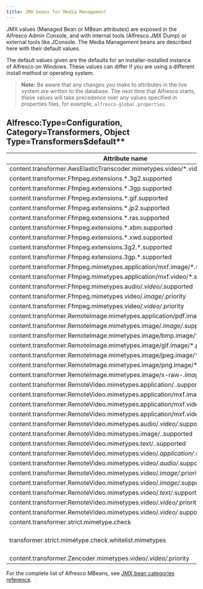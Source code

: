 ```yaml
---
title: JMX beans for Media Management
---
```


JMX values (Managed Bean or MBean attributes) are exposed in the Alfresco Admin Console, and with internal tools (Alfresco JMX Dump) or external tools like JConsole. The Media Management beans are described here with their default values.

The default values given are the defaults for an installer-installed instance of Alfresco on Windows. These values can differ if you are using a different install method or operating system.

>**Note:** Be aware that any changes you make to attributes in the live system are written to the database. The next time that Alfresco starts, these values will take precedence over any values specified in properties files, for example, `alfresco-global.properties`.

## Alfresco:Type=Configuration, Category=Transformers, Object Type=Transformers$default**

|Attribute name|Example value|
|--------------|-------------|
|content.transformer.AwsElasticTranscoder.mimetypes.video/*.video/mp4.priority|`110`|
|content.transformer.Ffmpeg.extensions.*.3g2.supported|`false`|
|content.transformer.Ffmpeg.extensions.*.3gp.supported|`false`|
|content.transformer.Ffmpeg.extensions.*.gif.supported|`false`|
|content.transformer.Ffmpeg.extensions.*.jp2.supported|`false`|
|content.transformer.Ffmpeg.extensions.*.ras.supported|`false`|
|content.transformer.Ffmpeg.extensions.*.xbm.supported|`false`|
|content.transformer.Ffmpeg.extensions.*.xwd.supported|`false`|
|content.transformer.Ffmpeg.extensions.3g2.*.supported|`false`|
|content.transformer.Ffmpeg.extensions.3gp.*.supported|`false`|
|content.transformer.Ffmpeg.mimetypes.application/mxf.image/*.supported|`false`|
|content.transformer.Ffmpeg.mimetypes.application/mxf.video/*.supported|`false`|
|content.transformer.Ffmpeg.mimetypes.audio/*.video/*.supported|`false`|
|content.transformer.Ffmpeg.mimetypes.video/*.image/*.priority|`50`|
|content.transformer.Ffmpeg.mimetypes.video/*.video/*.priority|`150`|
|content.transformer.RemoteImage.mimetypes.application/pdf.image/*.supported|`false`|
|content.transformer.RemoteImage.mimetypes.image/*.image/*.supported|`false`|
|content.transformer.RemoteImage.mimetypes.image/bmp.image/*.priority|`150`|
|content.transformer.RemoteImage.mimetypes.image/gif.image/*.priority|`150`|
|content.transformer.RemoteImage.mimetypes.image/jpeg.image/*.priority|`150`|
|content.transformer.RemoteImage.mimetypes.image/png.image/*.priority|`150`|
|content.transformer.RemoteImage.mimetypes.image/x-raw-*.image/*.priority|`50`|
|content.transformer.RemoteVideo.mimetypes.application/*.*.supported|`false`|
|content.transformer.RemoteVideo.mimetypes.application/mxf.image/*.supported|`false`|
|content.transformer.RemoteVideo.mimetypes.application/mxf.video/*.priority|`100`|
|content.transformer.RemoteVideo.mimetypes.application/mxf.video/*.supported|`false`|
|content.transformer.RemoteVideo.mimetypes.audio/*.video/*.supported|`false`|
|content.transformer.RemoteVideo.mimetypes.image/*.*.supported|`false`|
|content.transformer.RemoteVideo.mimetypes.text/*.*.supported|`false`|
|content.transformer.RemoteVideo.mimetypes.video/*.application/*.supported|`false`|
|content.transformer.RemoteVideo.mimetypes.video/*.audio/*.supported|`false`|
|content.transformer.RemoteVideo.mimetypes.video/*.image/*.priority|`150`|
|content.transformer.RemoteVideo.mimetypes.video/*.image/*.supported|`false`|
|content.transformer.RemoteVideo.mimetypes.video/*.text/*.supported|`false`|
|content.transformer.RemoteVideo.mimetypes.video/*.video/*.priority|`50`|
|content.transformer.RemoteVideo.mimetypes.video/*.video/*.supported|`false`|
|content.transformer.strict.mimetype.check|`true`|
|transformer.strict.mimetype.check.whitelist.mimetypes|`application/eps;application/postscript;application/illustrator;application/pdf;application/x-tar;application/x-gtar;application/acp;application/zip;application/vnd.stardivision.math;application/x-tika-msoffice;image/x-raw-adobe;image/tiff`|
|content.transformer.Zencoder.mimetypes.video/*.video/*.priority|`100`|

For the complete list of Alfresco MBeans, see [JMX bean categories reference](LINK).
